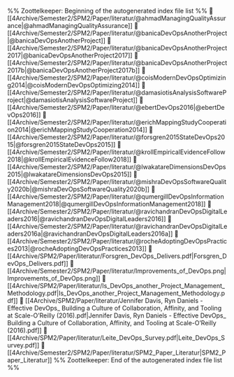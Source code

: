 %% Zoottelkeeper: Beginning of the autogenerated index file list  %%
📄 [[4Archive/Semester2/SPM2/Paper/literatur/@ahmadManagingQualityAssurance|@ahmadManagingQualityAssurance]]
📄 [[4Archive/Semester2/SPM2/Paper/literatur/@banicaDevOpsAnotherProject|@banicaDevOpsAnotherProject]]
📄 [[4Archive/Semester2/SPM2/Paper/literatur/@banicaDevOpsAnotherProject2017|@banicaDevOpsAnotherProject2017]]
📄 [[4Archive/Semester2/SPM2/Paper/literatur/@banicaDevOpsAnotherProject2017b|@banicaDevOpsAnotherProject2017b]]
📄 [[4Archive/Semester2/SPM2/Paper/literatur/@coisModernDevOpsOptimizing2014|@coisModernDevOpsOptimizing2014]]
📄 [[4Archive/Semester2/SPM2/Paper/literatur/@damasiotisAnalysisSoftwareProject|@damasiotisAnalysisSoftwareProject]]
📄 [[4Archive/Semester2/SPM2/Paper/literatur/@ebertDevOps2016|@ebertDevOps2016]]
📄 [[4Archive/Semester2/SPM2/Paper/literatur/@erichMappingStudyCooperation2014|@erichMappingStudyCooperation2014]]
📄 [[4Archive/Semester2/SPM2/Paper/literatur/@forsgren2015StateDevOps2015|@forsgren2015StateDevOps2015]]
📄 [[4Archive/Semester2/SPM2/Paper/literatur/@krollEmpiricalEvidenceFollow2018|@krollEmpiricalEvidenceFollow2018]]
📄 [[4Archive/Semester2/SPM2/Paper/literatur/@lwakatareDimensionsDevOps2015|@lwakatareDimensionsDevOps2015]]
📄 [[4Archive/Semester2/SPM2/Paper/literatur/@mishraDevOpsSoftwareQuality2020b|@mishraDevOpsSoftwareQuality2020b]]
📄 [[4Archive/Semester2/SPM2/Paper/literatur/@qumergillDevOpsInformationManagement2018|@qumergillDevOpsInformationManagement2018]]
📄 [[4Archive/Semester2/SPM2/Paper/literatur/@ravichandranDevOpsDigitalLeaders2016|@ravichandranDevOpsDigitalLeaders2016]]
📄 [[4Archive/Semester2/SPM2/Paper/literatur/@ravichandranDevOpsDigitalLeaders2016a|@ravichandranDevOpsDigitalLeaders2016a]]
📄 [[4Archive/Semester2/SPM2/Paper/literatur/@rocheAdoptingDevOpsPractices2013|@rocheAdoptingDevOpsPractices2013]]
📄 [[4Archive/SPM2/Paper/literatur/Forsgren_DevOps_Delivers.pdf|Forsgren_DevOps_Delivers.pdf]]
📄 [[4Archive/Semester2/SPM2/Paper/literatur/Improvements_of_DevOps.png|Improvements_of_DevOps.png]]
📄 [[4Archive/SPM2/Paper/literatur/Is_DevOps_another_Project_Management_Methodology.pdf|Is_DevOps_another_Project_Management_Methodology.pdf]]
📄 [[4Archive/SPM2/Paper/literatur/Jennifer Davis, Ryn Daniels - Effective DevOps_ Building a Culture of Collaboration, Affinity, and Tooling at Scale-O’Reilly (2016).pdf|Jennifer Davis, Ryn Daniels - Effective DevOps_ Building a Culture of Collaboration, Affinity, and Tooling at Scale-O’Reilly (2016).pdf]]
📄 [[4Archive/SPM2/Paper/literatur/Leite_DevOps_Survey.pdf|Leite_DevOps_Survey.pdf]]
📄 [[4Archive/Semester2/SPM2/Paper/literatur/SPM2_Paper_Literatur|SPM2_Paper_Literatur]]
%% Zoottelkeeper: End of the autogenerated index file list  %%
